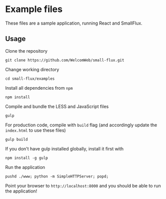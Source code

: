 # Example files

These files are a sample application, running React and SmallFlux.

## Usage

Clone the repository

    git clone https://github.com/WelcomWeb/small-flux.git

Change working directory

    cd small-flux/examples

Install all dependencies from `npm`

    npm install

Compile and bundle the LESS and JavaScript files

    gulp

For production code, compile with `build` flag (and accordingly update the `index.html` to use these files)

    gulp build

If you don't have gulp installed globally, install it first with

    npm install -g gulp

Run the application

    pushd ./www; python -m SimpleHTTPServer; popd;

Point your browser to `http://localhost:8000` and you should be able to run the application!